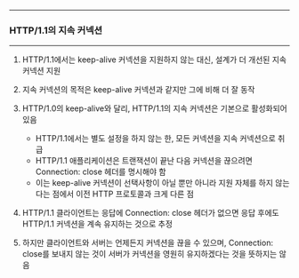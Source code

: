 -----
### HTTP/1.1의 지속 커넥션
-----
1. HTTP/1.1에서는 keep-alive 커넥션을 지원하지 않는 대신, 설계가 더 개선된 지속 커넥션 지원
2. 지속 커넥션의 목적은 keep-alive 커넥션과 같지만 그에 비해 더 잘 동작
3. HTTP/1.0의 keep-alive와 달리, HTTP/1.1의 지속 커넥션은 기본으로 활성화되어있음
   - HTTP/1.1에서는 별도 설정을 하지 않는 한, 모든 커넥션을 지속 커넥션으로 취급
   - HTTP/1.1 애플리케이션은 트랜잭션이 끝난 다음 커넥션을 끊으려면 Connection: close 헤더를 명시해야 함
   - 이는 keep-alive 커넥션이 선택사항이 아닐 뿐만 아니라 지원 자체를 하지 않는다는 점에서 이전 HTTP 프로토콜과 크게 다른 점

4. HTTP/1.1 클라이언트는 응답에 Connection: close 헤더가 없으면 응답 후에도 HTTP/1.1 커넥션을 계속 유지하는 것으로 추정
5. 하지만 클라이언트와 서버는 언제든지 커넥션을 끊을 수 있으며, Connection: close를 보내지 않는 것이 서버가 커넥션을 영원히 유지하겠다는 것을 뜻하지는 않음
